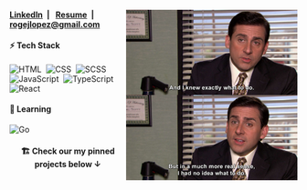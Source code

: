 <div>
 <img alt="Coding IRL" src="./no-idea.jpg" align="right"  width="300"/>
 
 <h4>
  <a href="https://www.linkedin.com/in/roge-lopez/">LinkedIn</a>&ensp;|&ensp;
  <a href="./Rogelio_Lopez_Resume.pdf">Resume</a>&ensp;|&ensp;
  <a href="mailto:rogejlopez@gmail.com">rogejlopez@gmail.com</a>
 </h4>
 
 
 <div>
  <h4>⚡&nbsp;Tech Stack</h4>
  
  ![HTML](https://img.shields.io/badge/-HTML-05122A?style=flat&logo=HTML5)&nbsp;
  ![CSS](https://img.shields.io/badge/-CSS-05122A?style=flat&logo=CSS3&logoColor=1572B6)&nbsp;
  ![SCSS](https://img.shields.io/badge/-Sass-05122A?style=flat&logo=Sass)&nbsp;
  ![JavaScript](https://img.shields.io/badge/-JavaScript-05122A?style=flat&logo=javascript)&nbsp;
  ![TypeScript](https://img.shields.io/badge/-TypeScript-05122A?style=flat&logo=typescript)&nbsp;
  ![React](https://img.shields.io/badge/-React-05122A?style=flat&logo=react)&nbsp;
  
  <h4>🧠&nbsp;Learning</h4>
  
  ![Go](https://img.shields.io/badge/-Go-05122A?style=flat&logo=Go)&nbsp;
 
 </div>
</div>


<h4 align="center" >🏗️&nbsp;Check our my <b>pinned projects</b> below ↓</h4>
